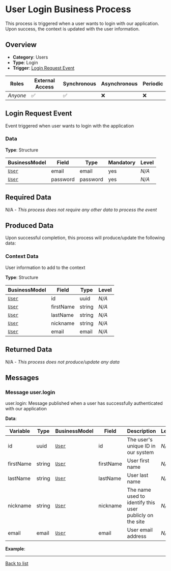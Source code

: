 # User Login Business Process
This process is triggered when a user wants to login with our application. Upon success, the context is updated with the user information.

## Overview
 - **Category**: Users
 - **Type**: Login
 - **Trigger**: [Login Request Event](#login-request-event)

| Roles | External Access | Synchronous | Asynchronous | Periodic |
| ----- | --------------- | ----------- | ------------ | -------- |
| *Anyone* | :white_check_mark: | :white_check_mark: | :x: | :x:

## Login Request Event
Event triggered when user wants to login with the application
### Data

**Type**: Structure

| BusinessModel | Field | Type | Mandatory | Level |
| ------------- | ----- | ---- | --------- | ----- |
| [`User`](../DataModel/Overview.md#user) | email | email | yes | *N/A* |
| [`User`](../DataModel/Overview.md#user) | password | password | yes | *N/A* |

## Required Data
N/A - *This process does not require any other data to process the event*

## Produced Data
Upon successful completion, this process will produce/update the following data:
### Context Data
User information to add to the context

**Type**: Structure

| BusinessModel | Field | Type | Level |
| ------------- | ----- | ---- | ----- |
| [`User`](../DataModel/Overview.md#user) | id | uuid | *N/A* |
| [`User`](../DataModel/Overview.md#user) | firstName | string | *N/A* |
| [`User`](../DataModel/Overview.md#user) | lastName | string | *N/A* |
| [`User`](../DataModel/Overview.md#user) | nickname | string | *N/A* |
| [`User`](../DataModel/Overview.md#user) | email | email | *N/A* |



## Returned Data
N/A - *This process does not produce/update any data*

## Messages
### Message user.login
user.login: Message published when a user has successfully authenticated with our application

**Data**:

| Variable | Type | BusinessModel | Field | Description | Level |
| -------- | ---- | ------------- | ----- | ----------- | ------|
| id | uuid | [`User`](../DataModel/Overview.md#user) | id | The user&#039;s unique ID in our system | *N/A* |
| firstName | string | [`User`](../DataModel/Overview.md#user) | firstName | User first name | *N/A* |
| lastName | string | [`User`](../DataModel/Overview.md#user) | lastName | User last name | *N/A* |
| nickname | string | [`User`](../DataModel/Overview.md#user) | nickname | The name used to identify this user publicly on the site | *N/A* |
| email | email | [`User`](../DataModel/Overview.md#user) | email | User email address | *N/A* |

**Example**:

---
[Back to list](Overview.md)